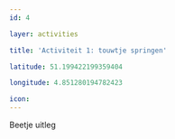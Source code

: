 ```yaml
---
id: 4

layer: activities

title: 'Activiteit 1: touwtje springen'

latitude: 51.199422199359404

longitude: 4.851280194782423

icon:
---
```


Beetje uitleg

